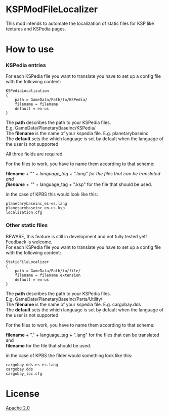 # KSPModFileLocalizer
This mod intends to automate the localization of static files for KSP like textures and KSPedia pages.

# How to use


### KSPedia entries
For each KSPedia file you want to translate you have to set up a config file with the following content:

    KSPediaLocalization
    {
        path = GameData/Path/to/KSPedia/
        filename = filename
        default = en-us
    }
The <b>path</b> describes the path to your KSPedia files. E.g. GameData/PlanetaryBaseInc/KSPedia/   
The <b>filename</b> is the name of your kspedia file. E.g. planetarybaseinc  
The <b>default</b> sets the which language is set by default when the language of the user is not supported  

All three fields are required.

For the files to work, you have to name them according to that scheme:

<b>filename</b> + "_" + language_tag + ".lang" for the files that can be translated and  
<b>filename</b> + "_" + language_tag + ".ksp" for the file that should be used.  

in the case of KPBS this would look like this:

    planetarybaseinc_es-es.lang
    planetarybaseinc_en-us.ksp
    localization.cfg


### Other static files
BEWARE, this feature is still in development and not fully tested yet! Feedback is welcome.  
For each KSPedia file you want to translate you have to set up a config file with the following content:

    StaticFileLocalizer
    {
        path = GameData/Path/to/file/
        filename = filename.extension
        default = en-us
    }
The <b>path</b> describes the path to your KSPedia files. E.g. GameData/PlanetaryBaseInc/Parts/Utility/  
The <b>filename</b> is the name of your kspedia file. E.g. cargobay.dds  
The <b>default</b> sets the which language is set by default when the language of the user is not supported  

For the files to work, you have to name them according to that scheme:

    

<b>filename</b> + "." + language_tag + ".lang" for the files that can be translated and  
<b>filename</b> for the file that should be used.  

in the case of KPBS the filder would something look like this:  
    
    cargobay.dds.es-es.lang 
    cargobay.dds  
    cargobay_loc.cfg  


# License

[Apache 2.0](http://www.apache.org/licenses/LICENSE-2.0.html)
